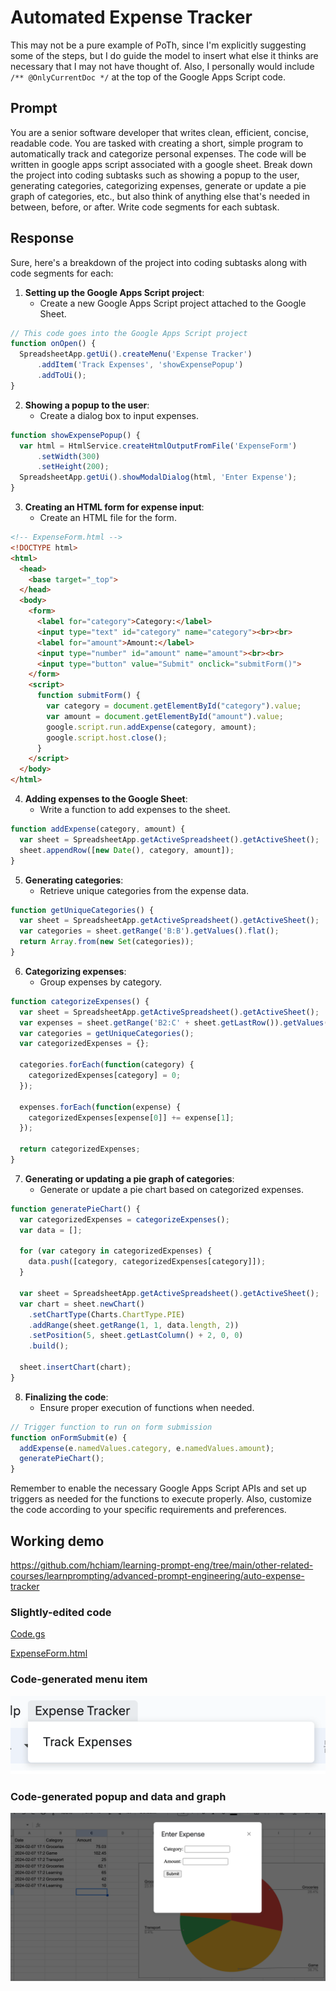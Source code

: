 # Automated Expense Tracker

This may not be a pure example of PoTh, since I'm explicitly suggesting some of the steps, but I do guide the model to insert what else it thinks are necessary that I may not have thought of. Also, I personally would include `/** @OnlyCurrentDoc */` at the top of the Google Apps Script code.

## Prompt

You are a senior software developer that writes clean, efficient, concise, readable code. You are tasked with creating a short, simple program to automatically track and categorize personal expenses. The code will be written in google apps script associated with a google sheet. Break down the project into coding subtasks such as showing a popup to the user, generating categories, categorizing expenses, generate or update a pie graph of categories, etc., but also think of anything else that's needed in between, before, or after. Write code segments for each subtask.

## Response

Sure, here's a breakdown of the project into coding subtasks along with code segments for each:

1. **Setting up the Google Apps Script project**:
   - Create a new Google Apps Script project attached to the Google Sheet.
   
```javascript
// This code goes into the Google Apps Script project
function onOpen() {
  SpreadsheetApp.getUi().createMenu('Expense Tracker')
      .addItem('Track Expenses', 'showExpensePopup')
      .addToUi();
}
```

2. **Showing a popup to the user**:
   - Create a dialog box to input expenses.
   
```javascript
function showExpensePopup() {
  var html = HtmlService.createHtmlOutputFromFile('ExpenseForm')
      .setWidth(300)
      .setHeight(200);
  SpreadsheetApp.getUi().showModalDialog(html, 'Enter Expense');
}
```

3. **Creating an HTML form for expense input**:
   - Create an HTML file for the form.
   
```html
<!-- ExpenseForm.html -->
<!DOCTYPE html>
<html>
  <head>
    <base target="_top">
  </head>
  <body>
    <form>
      <label for="category">Category:</label>
      <input type="text" id="category" name="category"><br><br>
      <label for="amount">Amount:</label>
      <input type="number" id="amount" name="amount"><br><br>
      <input type="button" value="Submit" onclick="submitForm()">
    </form>
    <script>
      function submitForm() {
        var category = document.getElementById("category").value;
        var amount = document.getElementById("amount").value;
        google.script.run.addExpense(category, amount);
        google.script.host.close();
      }
    </script>
  </body>
</html>
```

4. **Adding expenses to the Google Sheet**:
   - Write a function to add expenses to the sheet.

```javascript
function addExpense(category, amount) {
  var sheet = SpreadsheetApp.getActiveSpreadsheet().getActiveSheet();
  sheet.appendRow([new Date(), category, amount]);
}
```

5. **Generating categories**:
   - Retrieve unique categories from the expense data.

```javascript
function getUniqueCategories() {
  var sheet = SpreadsheetApp.getActiveSpreadsheet().getActiveSheet();
  var categories = sheet.getRange('B:B').getValues().flat();
  return Array.from(new Set(categories));
}
```

6. **Categorizing expenses**:
   - Group expenses by category.

```javascript
function categorizeExpenses() {
  var sheet = SpreadsheetApp.getActiveSpreadsheet().getActiveSheet();
  var expenses = sheet.getRange('B2:C' + sheet.getLastRow()).getValues();
  var categories = getUniqueCategories();
  var categorizedExpenses = {};
  
  categories.forEach(function(category) {
    categorizedExpenses[category] = 0;
  });
  
  expenses.forEach(function(expense) {
    categorizedExpenses[expense[0]] += expense[1];
  });
  
  return categorizedExpenses;
}
```

7. **Generating or updating a pie graph of categories**:
   - Generate or update a pie chart based on categorized expenses.

```javascript
function generatePieChart() {
  var categorizedExpenses = categorizeExpenses();
  var data = [];
  
  for (var category in categorizedExpenses) {
    data.push([category, categorizedExpenses[category]]);
  }
  
  var sheet = SpreadsheetApp.getActiveSpreadsheet().getActiveSheet();
  var chart = sheet.newChart()
    .setChartType(Charts.ChartType.PIE)
    .addRange(sheet.getRange(1, 1, data.length, 2))
    .setPosition(5, sheet.getLastColumn() + 2, 0, 0)
    .build();
  
  sheet.insertChart(chart);
}
```

8. **Finalizing the code**:
   - Ensure proper execution of functions when needed.

```javascript
// Trigger function to run on form submission
function onFormSubmit(e) {
  addExpense(e.namedValues.category, e.namedValues.amount);
  generatePieChart();
}
```

Remember to enable the necessary Google Apps Script APIs and set up triggers as needed for the functions to execute properly. Also, customize the code according to your specific requirements and preferences.

## Working demo

https://github.com/hchiam/learning-prompt-eng/tree/main/other-related-courses/learnprompting/advanced-prompt-engineering/auto-expense-tracker

### Slightly-edited code

[Code.gs](https://github.com/hchiam/learning-prompt-eng/blob/main/other-related-courses/learnprompting/advanced-prompt-engineering/auto-expense-tracker/Code.gs)

[ExpenseForm.html](https://github.com/hchiam/learning-prompt-eng/blob/main/other-related-courses/learnprompting/advanced-prompt-engineering/auto-expense-tracker/ExpenseForm.html)

### Code-generated menu item

![generated menu item](https://github.com/hchiam/learning-prompt-eng/blob/main/other-related-courses/learnprompting/advanced-prompt-engineering/auto-expense-tracker/GeneratedMenuItem.png)

### Code-generated popup and data and graph

![working demo popup and data and graph](https://github.com/hchiam/learning-prompt-eng/blob/main/other-related-courses/learnprompting/advanced-prompt-engineering/auto-expense-tracker/WorkingDemoPopup_Data_and_Graph.png)
